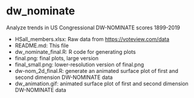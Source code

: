 # dw_nominate
Analyze trends in US Congressional DW-NOMINATE scores 1899-2019

* HSall_members.xlsx: Raw data from https://voteview.com/data
* README.md: This file
* dw_nominate_final.R: R code for generating plots
* final.png: final plots, large version
* final_small.png: lower-resolution version of final.png
* dw-nom_2d_final.R: generate an animated surface plot of first and second dimension DW-NOMINATE data
* dw_animation.gif: animated surface plot of first and second dimension DW-NOMINATE data
